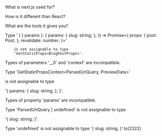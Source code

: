 What is next.js used for?

How is it different than React?

What are the tools it gives you?

Type '
(
	{ params }: 
		{ params: 
			{ slug: string; }; 
		}) => Promise<{ props: { post: Post; }; revalidate: number; }>' 
		
		is not assignable to type 
		'GetStaticProps<BlogPostProps>'.

Types of parameters '\_\_0' and 'context' are incompatible.

Type 'GetStaticPropsContext<ParsedUrlQuery, PreviewData>' 

is not assignable to type 

'{ params: { slug: string; }; }'.

Types of property 'params' are incompatible.

Type 'ParsedUrlQuery | undefined' is not assignable to type 

'{ slug: string; }'.

Type 'undefined' is not assignable to type '{ slug: string; }'.ts(2322)
